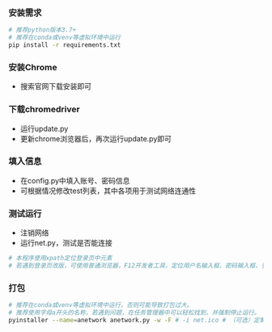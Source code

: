 ### 安装需求

```bash
# 推荐python版本3.7+
# 推荐在conda或venv等虚拟环境中运行
pip install -r requirements.txt
```

### 安装Chrome

- 搜索官网下载安装即可

### 下载chromedriver

- 运行update.py
- 更新chrome浏览器后，再次运行update.py即可

### 填入信息

- 在config.py中填入账号、密码信息
- 可根据情况修改test列表，其中各项用于测试网络连通性

### 测试运行

- 注销网络
- 运行net.py，测试是否能连接

```python
# 本程序使用xpath定位登录页中元素
# 若遇到登录页改版，可使用普通浏览器，F12开发者工具，定位用户名输入框、密码输入框、登录按钮，将新的xpath复制入net.py即可
```

### 打包

```bash
# 推荐在conda或venv等虚拟环境中运行，否则可能导致打包过大。
# 推荐使用字母a开头的名称，若遇到问题，在任务管理器中可以轻松找到，并强制停止运行。
pyinstaller --name=anetwork anetwork.py -w -F # -i net.ico # （可选）定制图标
```

